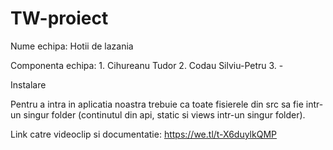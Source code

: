 # TW-proiect

Nume echipa: Hotii de lazania

Componenta echipa: 
    1. Cihureanu Tudor 
    2. Codau Silviu-Petru 
    3. -

Instalare

Pentru a intra in aplicatia noastra trebuie ca toate fisierele din src sa fie intr-un singur folder (continutul din api, static si views intr-un singur folder).

Link catre videoclip si documentatie: 
https://we.tl/t-X6duylkQMP
